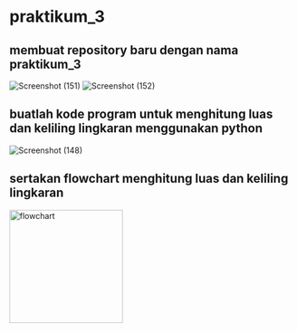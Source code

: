 # praktikum_3
## membuat repository baru dengan nama praktikum_3
![Screenshot (151)](https://user-images.githubusercontent.com/115906333/199507290-0048fa8a-fc3a-40b9-b1a2-94cac2db1768.png)
![Screenshot (152)](https://user-images.githubusercontent.com/115906333/199507507-c26d5f6e-e013-40db-b3b9-0be3a3575e41.png)
## buatlah kode program untuk menghitung luas dan keliling lingkaran menggunakan python
![Screenshot (148)](https://user-images.githubusercontent.com/115906333/199508120-7a56d888-9fbc-4d50-8338-5ec0d083ea4c.png)
## sertakan flowchart menghitung luas dan keliling lingkaran
<img width="200" alt="flowchart" src="https://user-images.githubusercontent.com/115906333/199508397-ec21a150-2438-4d70-8ba1-d43ebf0b01ef.png">


